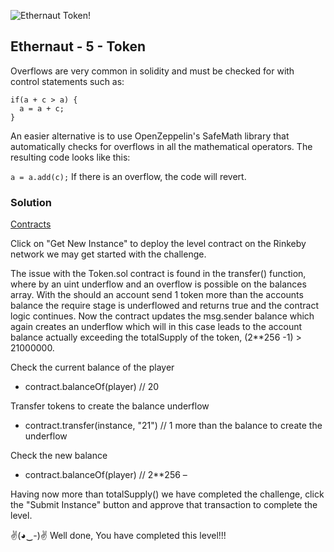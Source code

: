![Ethernaut Token!](https://ethernaut.openzeppelin.com/imgs/BigLevel5.svg)

## Ethernaut - 5 - Token

Overflows are very common in solidity and must be checked for with control statements such as:

```solidity
if(a + c > a) {
  a = a + c;
}
```
An easier alternative is to use OpenZeppelin's SafeMath library that automatically checks for overflows in all the mathematical operators. The resulting code looks like this:

```a = a.add(c);```
If there is an overflow, the code will revert.

### Solution
[Contracts](./05-Token/Token.sol)

Click on "Get New Instance" to deploy the level contract on the Rinkeby network we may get started with the challenge.

The issue with the Token.sol contract is found in the transfer() function, where by an uint underflow and an overflow is possible on the balances array. With the should an account send 1 token more than the accounts balance the require stage is underflowed and returns true and the contract logic continues. Now the contract updates the msg.sender balance which again creates an underflow which will in this case leads to the account balance actually exceeding the totalSupply of the token, (2**256 -1) > 21000000.

Check the current balance of the player 
- contract.balanceOf(player) // 20

Transfer tokens to create the balance underflow
- contract.transfer(instance, "21") // 1 more than the balance to create the underflow

Check the new balance
- contract.balanceOf(player) // 2**256 –

Having now more than totalSupply() we have completed the challenge, click the "Submit Instance" button and approve that transaction to complete the level.

✌(◕‿-)✌ Well done, You have completed this level!!!
